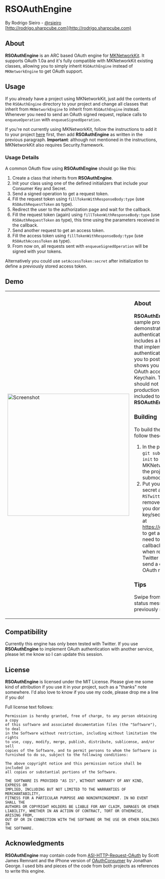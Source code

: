 # RSOAuthEngine
By Rodrigo Sieiro - [@rsieiro](http://twitter.com/rsieiro)  
[http://rodrigo.sharpcube.com](http://rodrigo.sharpcube.com)

## About

**RSOAuthEngine** is an ARC based OAuth engine for [MKNetworkKit](https://github.com/MugunthKumar/MKNetworkKit). It supports OAuth 1.0a and it's fully compatible with MKNetworkKit existing classes, allowing you to simply inherit `RSOAuthEngine` instead of `MKNetworkEngine` to get OAuth support.

## Usage

If you already have a project using MKNetworkKit, just add the contents of the `RSOAuthEngine` directory to your project and change all classes that inherit from `MKNetworkEngine` to inherit from `RSOAuthEngine` instead. Whenever you need to send an OAuth signed request, replace calls to `enqueueOperation` with `enqueueSignedOperation`.

If you're not currently using MKNetworkKit, follow the instructions to add it to your project [here](http://blog.mugunthkumar.com/products/ios-framework-introducing-mknetworkkit/) first, then add **RSOAuthEngine** as written in the previous paragraph. **Important**: although not mentioned in the instructions, MKNetworkKit also requires Security.framework.

### Usage Details

A common OAuth flow using **RSOAuthEngine** should go like this:

1. Create a class that inherits from **RSOAuthEngine**.
2. Init your class using one of the defined initializers that include your Consumer Key and Secret.
3. Send a signed operation to get a request token.
4. Fill the request token using `fillTokenWithResponseBody:type` (use `RSOAuthRequestToken` as type).
5. Redirect the user to the authorization page and wait for the callback.
6. Fill the request token (again) using `fillTokenWithResponseBody:type` (use `RSOAuthRequestToken` as type), this time using the parameters received in the callback.
7. Send another request to get an access token.
8. Fill the access token using `fillTokenWithResponseBody:type` (use `RSOAuthAccessToken` as type).
9. From now on, all requests sent with `enqueueSignedOperation` will be signed with your tokens.

Alternatively you could use `setAccessToken:secret` after initialization to define a previously stored access token.

## Demo

<table>
  <tr>
	<td width="300">
<img src="https://github.com/rsieiro/RSOAuthEngine/raw/master/screenshot.png" alt="Screenshot" width="396" />
	</td>
	<td valign="top">
<h3>About</h3>

<p><strong>RSOAuthEngine</strong> comes with a sample project that demonstrates how to use it to authenticate with Twitter. It includes a basic Twitter engine that implements Twitter's OAuth authentication flow and allows you to post a tweet. It also shows you how to persist the OAuth access token in the Keychain. The Twitter engine should not be considered production code, and is only included to demonstrate <strong>RSOAuthEngine</strong>.</p>

<h3>Building</h3>

<p>To build the demo project, follow these steps:</p>

<ol>
<li>In the project directory, run <code>git submodule update --init</code> to retrieve MKNetworkKit (added to the project as a submodule).</li>
<li>Put your consumer key and secret at the top of <code>RSTwitterEngine.m</code> and remove the <code>#error</code> macro. If you don't have a consumer key/secret, register an app at <a href="https://dev.twitter.com/apps">https://dev.twitter.com/apps</a> to get a pair. <strong>Important</strong>: you need to add a dummy callback URL to your app when registering, otherwise Twitter won't allow you to send a callback URL in the OAuth request.</li>
</ol>

<h3>Tips</h3>

<p>Swipe from left to right in the status message to clear previously stored OAuth tokens.</p>
	</td>
  </tr>
</table>

## Compatibility

Currently this engine has only been tested with Twitter. If you use **RSOAuthEngine** to implement OAuth authentication with another service, please let me know so I can update this session.

## License

**RSOAuthEngine** is licensed under the MIT License. Please give me some kind of attribution if you use it in your project, such as a "thanks" note somewhere. I'd also love to know if you use my code, please drop me a line if you do!

Full license text follows:

    Permission is hereby granted, free of charge, to any person obtaining a copy
    of this software and associated documentation files (the "Software"), to deal
    in the Software without restriction, including without limitation the rights
    to use, copy, modify, merge, publish, distribute, sublicense, and/or sell
    copies of the Software, and to permit persons to whom the Software is
    furnished to do so, subject to the following conditions:

    The above copyright notice and this permission notice shall be included in
    all copies or substantial portions of the Software.

    THE SOFTWARE IS PROVIDED "AS IS", WITHOUT WARRANTY OF ANY KIND, EXPRESS OR
    IMPLIED, INCLUDING BUT NOT LIMITED TO THE WARRANTIES OF MERCHANTABILITY,
    FITNESS FOR A PARTICULAR PURPOSE AND NONINFRINGEMENT. IN NO EVENT SHALL THE
    AUTHORS OR COPYRIGHT HOLDERS BE LIABLE FOR ANY CLAIM, DAMAGES OR OTHER
    LIABILITY, WHETHER IN AN ACTION OF CONTRACT, TORT OR OTHERWISE, ARISING FROM,
    OUT OF OR IN CONNECTION WITH THE SOFTWARE OR THE USE OR OTHER DEALINGS IN
    THE SOFTWARE.

## Acknowledgments

**RSOAuthEngine** may contain code from [ASI-HTTP-Request-OAuth](https://github.com/keybuk/asi-http-request-oauth) by Scott James Remnant and the iPhone version of [OAuthConsumer](https://github.com/jdg/oauthconsumer) by Jonathan George. I used bits and pieces of the code from both projects as references to write this engine.